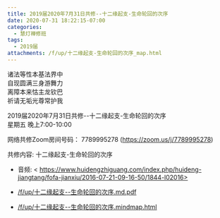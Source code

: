 ```yaml
---
title: 2019届2020年7月31日共修--十二缘起支-生命轮回的次序
date: 2020-07-31 18:22:15-07:00
categories:
  - 慧灯禅修班
tags:
  - 2019届
attachments: /f/up/十二缘起支-生命轮回的次序_map.html
---
```

诸法等性本基法界中  
自现圆满三身游舞力  
离障本来怙主龙钦巴  
祈请无垢光尊常护我  

2019届2020年7月31日共修--十二缘起支-生命轮回的次序  
星期五 晚上7:00-10:00  

网络共修Zoom房间号码： 7789995278 (<https://zoom.us/j/7789995278>)

共修内容: 十二缘起支-生命轮回的次序                      
- 音频: < https://www.huidengzhiguang.com/index.php/huideng-jiangtang/fofa-jianxiu/2016-07-21-09-16-50/1844-l02016>           

- [/f/up/十二缘起支--生命轮回的次序.md.pdf](http://huidengchanxiu.net/hdv/f/up/十二缘起支-生命轮回的次序.md.pdf)  
- [/f/up/十二缘起支--生命轮回的次序.mindmap.html](http://huidengchanxiu.net/hdv/f/up/十二缘起支-生命轮回的次序_map.html)
